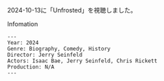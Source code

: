2024-10-13に「Unfrosted」を視聴しました。

Infomation
```
---
Year: 2024
Genre: Biography, Comedy, History
Director: Jerry Seinfeld
Actors: Isaac Bae, Jerry Seinfeld, Chris Rickett
Production: N/A
---
```
